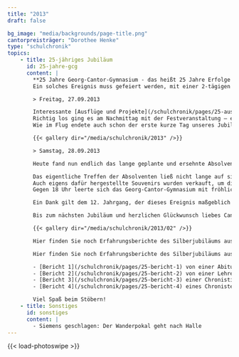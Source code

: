 ```yaml
---
title: "2013"
draft: false

bg_image: "media/backgrounds/page-title.png"
cantorpreisträger: "Dorothee Henke"
type: "schulchronik"
topics:
    - title: 25-jähriges Jubiläum
      id: 25-jahre-gcg
      content: |
        **25 Jahre Georg-Cantor-Gymnasium - das heißt 25 Jahre Erfolge in allen Bereichen, auf die wir stolz zurückblicken können.
        Ein solches Ereignis muss gefeiert werden, mit einer 2-tägigen Feier mit großem Absolvententreffen.**

        > Freitag, 27.09.2013

        Interessante [Ausflüge und Projekte](/schulchronik/pages/25-ausfluege-und-projekte) verkürzten den Unterricht am Freitag für die aktuellen Schüler des Gymnasiums.
        Richtig los ging es am Nachmittag mit der Festveranstaltung – eine Einleitung für unser großes Silberjubiläum am Samstag. Das [Programm](/schulchronik/pages/25-programm) wurde von der Festrede von unserem Schulleiter Herr OStD Dr. Ulrich Müller eingeleitet.
        Wie im Flug endete auch schon der erste kurze Tag unseres Jubiläums und alle erwarteten gespannt den folgenden Tag.

        {{< gallery dir="/media/schulchronik/2013" />}}

        > Samstag, 28.09.2013

        Heute fand nun endlich das lange geplante und ersehnte Absolvententreffen statt. Gegen dreizehn Uhr öffneten sich unsere Türen für alle Ehemaligen des Gymnasiums. Zur Einstimmung gab es eine Auftaktveranstaltung in der Aula, eingeleitet und begleitet von einem musikalischem Programm des 12. Jahrgangs und der Instrumentalgruppe, gefolgt von einigen Reden, unter anderem der [Begrüßungsrede von Frau Schmidt](/schulchronik/pages/25-rede-fr-schmidt). Ein weiterer Höhepunkt folgte kurz darauf: eine Präsentation unserer Schulgeschichte in ausdrucksstarken Bildern.

        Das eigentliche Treffen der Absolventen ließ nicht lange auf sich warten. Die Alumni hatten die Möglichkeit, sich mit ihren alten Klassenkameraden auszutauschen und Erinnerungen aufzufrischen. Ein einladendes Buffet wurde für das leibliche Wohl zur Verfügung gestellt.
        Auch eigens dafür hergestellte Souvenirs wurden verkauft, um diesen außergewöhnlichen Tag in Erinnerung zu halten.
        Gegen 18 Uhr leerte sich das Georg-Cantor-Gymnasium mit fröhlichen und ausgelassenen Gesichtern.

        Ein Dank gilt dem 12. Jahrgang, der dieses Ereignis maßgeblich organisiert hat.

        Bis zum nächsten Jubiläum und herzlichen Glückwunsch liebes Cantor–Gymnasium!

        {{< gallery dir="/media/schulchronik/2013/02" />}}

        Hier finden Sie noch Erfahrungsberichte des Silberjubiläums aus verschiedenen Perspektiven:

        Hier finden Sie noch Erfahrungsberichte des Silberjubiläums aus verschiedenen Perspektiven:

        - [Bericht 1](/schulchronik/pages/25-bericht-1) von einer Abiturientin
        - [Bericht 2](/schulchronik/pages/25-bericht-2) von einer Lehrerin
        - [Bericht 3](/schulchronik/pages/25-bericht-3) einer Chronistin und Abiturientin
        - [Bericht 4](/schulchronik/pages/25-bericht-4) eines Chronisten

        Viel Spaß beim Stöbern!
    - title: Sonstiges
      id: sonstiges
      content: |
        - Siemens geschlagen: Der Wanderpokal geht nach Halle
---
```

{{< load-photoswipe >}}
